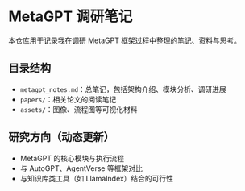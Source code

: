 # MetaGPT 调研笔记

本仓库用于记录我在调研 MetaGPT 框架过程中整理的笔记、资料与思考。

## 目录结构

- `metagpt_notes.md`：总笔记，包括架构介绍、模块分析、调研进展
- `papers/`：相关论文的阅读笔记
- `assets/`：图像、流程图等可视化材料

## 研究方向（动态更新）

- MetaGPT 的核心模块与执行流程
- 与 AutoGPT、AgentVerse 等框架对比
- 与知识库类工具（如 LlamaIndex）结合的可行性
